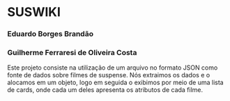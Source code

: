 # SUSWIKI

### Eduardo Borges Brandão
### Guilherme Ferraresi de Oliveira Costa

Este projeto consiste na utilização de um arquivo no formato JSON como fonte de dados sobre filmes de suspense. Nós extraimos os dados e o alocamos em um objeto, logo em seguida o exibimos por meio de uma lista de cards, onde cada um deles apresenta os atributos de cada filme.
